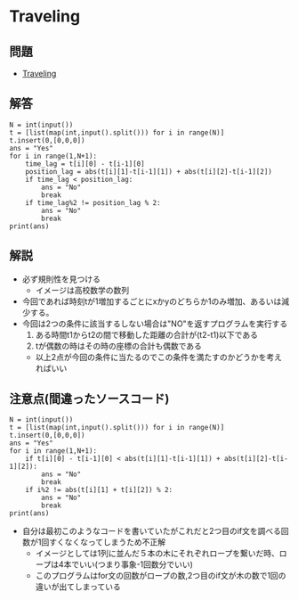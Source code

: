 # Traveling
## 問題
- [Traveling](https://atcoder.jp/contests/abc086/tasks/arc089_a)

## 解答
```
N = int(input())
t = [list(map(int,input().split())) for i in range(N)]
t.insert(0,[0,0,0])
ans = "Yes"
for i in range(1,N+1):
    time_lag = t[i][0] - t[i-1][0]
    position_lag = abs(t[i][1]-t[i-1][1]) + abs(t[i][2]-t[i-1][2])
    if time_lag < position_lag:
        ans = "No"
        break
    if time_lag%2 != position_lag % 2:
        ans = "No"
        break
print(ans)
```
## 解説
- 必ず規則性を見つける
    - イメージは高校数学の数列
- 今回であれば時刻tが1増加するごとにxかyのどちらか1のみ増加、あるいは減少する。
- 今回は2つの条件に該当するしない場合は"NO"を返すプログラムを実行する
    1. ある時間t1からt2の間で移動した距離の合計が(t2-t1)以下である
    2. tが偶数の時はその時の座標の合計も偶数である
    - 以上2点が今回の条件に当たるのでこの条件を満たすのかどうかを考えればいい

## 注意点(間違ったソースコード)
```
N = int(input())
t = [list(map(int,input().split())) for i in range(N)]
t.insert(0,[0,0,0])
ans = "Yes"
for i in range(1,N+1):
    if t[i][0] - t[i-1][0] < abs(t[i][1]-t[i-1][1]) + abs(t[i][2]-t[i-1][2]):
        ans = "No"
        break
    if i%2 != abs(t[i][1] + t[i][2]) % 2:
        ans = "No"
        break
print(ans)
```
- 自分は最初このようなコードを書いていたがこれだと2つ目のif文を調べる回数が1回すくなくなってしまうため不正解
    - イメージとしては1列に並んだ５本の木にそれぞれロープを繋いだ時、ロープは4本でいい(つまり事象-1回数分でいい)
    - このプログラムはfor文の回数がロープの数,2つ目のif文が木の数で1回の違いが出てしまっている